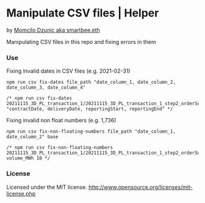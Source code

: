 # Manipulate CSV files | Helper
by [Momcilo Dzunic aka smartbee.eth](https://twitter.com/mdzunic)

Manipulating CSV files in this repo and fixing errors in them

### Use
Fixing invalid dates in CSV files (e.g. 2021-02-31) 

    npm run csv fix-dates file_path "date_column_1, date_column_2, date_column_3, date_column_4"
    
    /* npm run csv fix-dates 20211115_3D_PL_transaction_1/20211115_3D_PL_transaction_1_step2_orderSupply.csv "contractDate, deliveryDate, reportingStart, reportingEnd" */

Fixing invalid non float numbers (e.g. 1,736) 

    npm run csv fix-non-floating-numbers file_path "date_column_1, date_column_2" base

    /* npm run csv fix-non-floating-numbers 20211115_3D_PL_transaction_1/20211115_3D_PL_transaction_1_step2_orderSupply.csv volume_MWh 10 */

### License
Licensed under the MIT license.
http://www.opensource.org/licenses/mit-license.php
